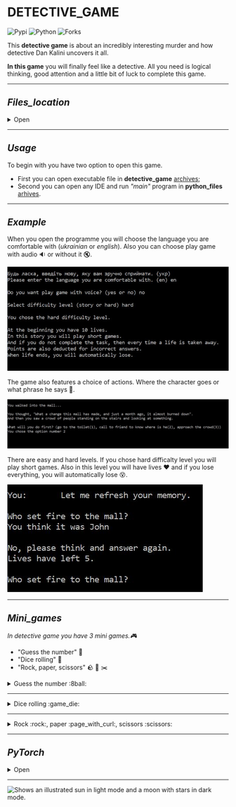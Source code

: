 # DETECTIVE_GAME
![Pypi](https://img.shields.io/pypi/v/detective?color=orange)
![Python](https://img.shields.io/pypi/pyversions/detective?color=blueviolet)
![Forks](https://img.shields.io/github/forks/Kalinka5/detective_game?style=social)

This **detective game** is about an incredibly interesting murder and how detective Dan Kalini uncovers it all.

**In this game** you will finally feel like a detective. All you need is logical thinking, good attention and a little bit of luck to complete this game.
___

## *Files_location*
<details>
<summary>Open</summary>

+ :file_folder: archives
  + detective_game_rar
  + detective_game_zip
  + python_files_rar
  + python_files_zip
+ :file_folder: programme
  + audio
  + audio_ukr
  + characters
  + game
  + hard_mini_games
  + health_exception
  + main
  + questions
  + story
+ text_of_audiofiles
+ text_of_audiofiles_ua
</details>

___

## *Usage*
To begin with you have two option to open this game. 
- First you can open executable file in **detective_game** [archives](https://github.com/Kalinka5/detective_game/tree/main/archives);
- Second you can open any IDE and run *"main"* program in **python_files** [arhives](https://github.com/Kalinka5/detective_game/tree/main/archives).
___

## *Example*
When you open the programme you will choose the language you are comfortable with (*ukrainian* or *english*). Also you can choose play game with audio :sound: or without it :mute:. 

<img src="screenshots/example1.jpg">

The game also features a choice of actions. Where the character goes or what phrase he says :thinking:.

<img src="screenshots/example2.jpg">

There are easy and hard levels. If you chose hard difficalty level you will play short games. Also in this level you will have lives :hearts: and if you lose everything, you will automatically lose :dizzy_face:.

<img src="screenshots/example3.jpg">

___

## *Mini_games*
*In detective game you have 3 mini games.:video_game:*
- "Guess the number" :8ball:
- "Dice rolling" :game_die:
- "Rock, paper, scissors" :rock: :page_with_curl: :scissors:

<details>
<summary>Guess the number :8ball:</summary>

It's first game where you should guess the number which computer was guessed.
Here’s what it looks like:

<img src="screenshots/game1.JPG">
</details>

___

<details>
<summary>Dice rolling :game_die:</summary>

This is second game, where you must roll the dice and sum of the digits must be greater than or equal to 8. Here’s what it looks like:

<img src="screenshots/game2.JPG">
</details>

___

<details>
<summary>Rock :rock:, paper :page_with_curl:, scissors :scissors:</summary>

And there is last game where you should play famous child game "Rock, paper, scissors". I hope you know rules of this game. Here’s what it looks like:

<img src="screenshots/game3.JPG">
<img src="screenshots/game3_1.JPG">
</details>

___

## *PyTorch*
<details>
<summary>Open</summary>

And the trump card in my program is the voices of [Silero models](https://github.com/snakers4/silero-models).

With this module you can set more than 100 votes to the character. 

First of all, import [torch](https://github.com/pytorch/pytorch) and [soundfile](https://pypi.org/project/SoundFile/) in our programm.
```python
import torch
import soundfile as sf
```

Then make configuration of character:
```python
language = 'en'
model_id = 'v3_en'
sample_rate = 48000
speaker = 'en_70'  # en_0, en_1, ..., en_117, random
put_accent = True
put_yo = True
device = torch.device('cpu')  # cpu or gpu


model, _ = torch.hub.load(repo_or_dir='snakers4/silero-models',
                          model='silero_tts',
                          language=language,
                          speaker=model_id)

model.to(device)
```
In conclusion, we convert text to speach and save it in _wav_ format.
```python
def author_speak(what: str, n):
    audio = model.apply_tts(ssml_text=what,
                            speaker=speaker,
                            sample_rate=sample_rate,
                            put_accent=put_accent,
                            put_yo=put_yo)

    sf.write(f'vvauthor_say{n}.wav', audio, sample_rate)
```
</details>

___

<picture>
  <source media="(prefers-color-scheme: dark)" srcset="https://user-images.githubusercontent.com/25423296/163456776-7f95b81a-f1ed-45f7-b7ab-8fa810d529fa.png">
  <source media="(prefers-color-scheme: light)" srcset="https://user-images.githubusercontent.com/25423296/163456779-a8556205-d0a5-45e2-ac17-42d089e3c3f8.png">
  <img alt="Shows an illustrated sun in light mode and a moon with stars in dark mode." src="https://user-images.githubusercontent.com/25423296/163456779-a8556205-d0a5-45e2-ac17-42d089e3c3f8.png">
</picture>
